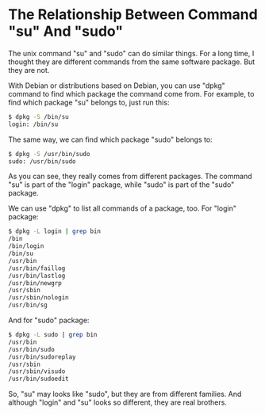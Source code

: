 # The Relationship Between Command "su" And "sudo"


The unix command "su" and "sudo" can do similar things. For a long time, I thought they are different commands from the same software package. But they are not.

With Debian or distributions based on Debian, you can use "dpkg" command to find which package the command come from. For example, to find which package "su" belongs to, just run this:

```sh
$ dpkg -S /bin/su
login: /bin/su
```

The same way, we can find which package "sudo" belongs to:

```sh
$ dpkg -S /usr/bin/sudo
sudo: /usr/bin/sudo
```

As you can see, they really comes from different packages. The command "su" is part of the "login" package, while "sudo" is part of the "sudo" package.

We can use "dpkg" to list all commands of a package, too. For "login" package:

```sh
$ dpkg -L login | grep bin
/bin
/bin/login
/bin/su
/usr/bin
/usr/bin/faillog
/usr/bin/lastlog
/usr/bin/newgrp
/usr/sbin
/usr/sbin/nologin
/usr/bin/sg
```

And for "sudo" package:

```sh
$ dpkg -L sudo | grep bin
/usr/bin
/usr/bin/sudo
/usr/bin/sudoreplay
/usr/sbin
/usr/sbin/visudo
/usr/bin/sudoedit
```

So, "su" may looks like "sudo", but they are from different families. And although "login" and "su" looks so different, they are real brothers.

